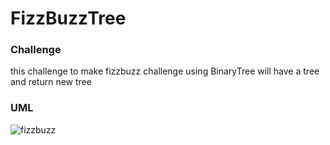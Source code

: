 # FizzBuzzTree

### Challenge 
this challenge to make fizzbuzz challenge using BinaryTree will have a tree and return new tree

### UML


![fizzbuzz](../../asstes/fizzbuzz.png)